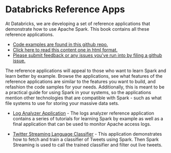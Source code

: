 # Databricks Reference Apps

At Databricks, we are developing a set of reference applications that demonstrate how to use Apache Spark.  This book contains all these reference applications.

* [Code examples are found in this github repo.](https://github.com/databricks/reference-apps)
* [Click here to read this content one in html format.](http://databricks.gitbooks.io/databricks-spark-reference-applications/)
* [Please submit feedback or any issues you've run into by filing a github issue.](https://github.com/databricks/reference-apps/issues)

The reference applications will appeal to those who want to learn Spark and learn better by example.  Browse the applications, see
what features of the reference applications are similar to the features you want to build, and
refashion the code samples for your needs.  Additionally, this is meant to be a practical guide for using Spark in your
systems, so the applications mention other technologies that are compatible with Spark - such as what file systems to use for storing your massive data sets.

* [Log Analyzer Application](logs_analyzer/README.md) - The logs analyzer reference application contains a series of tutorials for learning Spark by example as well as a final application that can be used to monitor Apache access logs.

* [Twitter Streaming Language Classifier](twitter_classifier/README.md) - This application demonstrates how to fetch and train a classifier of Tweets using Spark.  Then Spark Streaming is used to call the trained classifier and filter out live tweets.

